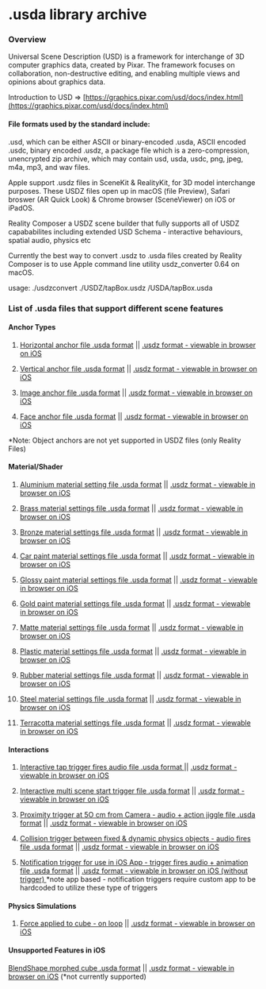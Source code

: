 # .usda library archive

### Overview

Universal Scene Description (USD) is a framework for interchange of 3D computer graphics data, created by Pixar. The framework focuses on collaboration, non-destructive editing, and enabling multiple views and opinions about graphics data.  

Introduction to USD => [https://graphics.pixar.com/usd/docs/index.html](https://graphics.pixar.com/usd/docs/index.html)

#### File formats used by the standard include:

.usd, which can be either ASCII or binary-encoded
.usda, ASCII encoded
.usdc, binary encoded
.usdz, a package file which is a zero-compression, unencrypted zip archive, which may contain usd, usda, usdc, png, jpeg, m4a, mp3, and wav files.

Apple support .usdz files in SceneKit & RealityKit, for 3D model interchange purposes. These USDZ files open up in macOS (file Preview),  Safari broswer (AR Quick Look)  & Chrome browser (SceneViewer) on iOS or iPadOS. 

Reality Composer a USDZ scene builder that fully supports all of USDZ capababilites including extended USD Schema  - interactive behaviours, spatial audio, physics etc 

Currently the best way to convert .usdz to .usda files created by Reality Composer is to use Apple command line utility usdz_converter 0.64 on macOS. 

usage: ./usdzconvert ./USDZ/tapBox.usdz /USDA/tapBox.usda

### List of .usda files that support different scene features

#### Anchor Types

1. [Horizontal anchor file .usda format](https://github.com/wave-electron/usda_files/blob/master/horizontal_anchor.usda)   ||  [.usdz format - viewable in browser on iOS](https://usdzshare.com/?ug-gallery=photo-detail&photo_id=5383)

2. [Vertical anchor file .usda format](https://github.com/wave-electron/usda_files/blob/master/vertical_anchor.usda)   ||   [.usdz format - viewable in browser on iOS](https://usdzshare.com/?ug-gallery=photo-detail&photo_id=5377)

3. [Image anchor file .usda format](https://github.com/wave-electron/usda_files/blob/master/image_anchor.usda)    ||    [.usdz format - viewable in browser on iOS](https://usdzshare.com/?ug-gallery=photo-detail&photo_id=5379)

4. [Face anchor file  .usda format](https://github.com/wave-electron/usda_files/blob/master/face_anchor.usda)     ||     [.usdz format - viewable in browser on iOS](https://usdzshare.com/?ug-gallery=photo-detail&photo_id=5381)

*Note: Object anchors are not yet supported in USDZ files (only Reality Files)

#### Material/Shader 

1. [Aluminium material setting file .usda format](https://github.com/wave-electron/usda_files/blob/master/aluminium_material_settings.usda)   || [.usdz format - viewable in browser on iOS](https://usdzshare.com/?ug-gallery=photo-detail&photo_id=5367)

2. [Brass material settings file .usda format](https://github.com/wave-electron/usda_files/blob/master/brass_material_settings.usda)   || [ .usdz format - viewable in browser on iOS](https://usdzshare.com/?ug-gallery=photo-detail&photo_id=5365)

3. [Bronze material settings file .usda format](https://github.com/wave-electron/usda_files/blob/master/bronze_material_settings.usda)   || [ .usdz format - viewable in browser on iOS](https://usdzshare.com/?ug-gallery=photo-detail&photo_id=5363)

4. [Car paint material settings file .usda format](https://github.com/wave-electron/usda_files/blob/master/car_paint_material_settings.usda)   ||  [ .usdz format - viewable in browser on iOS](https://usdzshare.com/?ug-gallery=photo-detail&photo_id=5369)

5. [Glossy paint material settings file .usda format](https://github.com/wave-electron/usda_files/blob/master/glossy_paint_material_settings.usda)   ||  [ .usdz format - viewable in browser on iOS](https://usdzshare.com/?ug-gallery=photo-detail&photo_id=5347)

6. [Gold paint material settings file .usda format](https://github.com/wave-electron/usda_files/blob/master/gold_paint_material_settings.usda)    ||  [ .usdz format - viewable in browser on iOS](https://usdzshare.com/?ug-gallery=photo-detail&photo_id=5361)

7. [Matte material settings file .usda format](https://github.com/wave-electron/usda_files/blob/master/matte_material_settings.usda)   ||  [ .usdz format - viewable in browser on iOS](https://usdzshare.com/?ug-gallery=photo-detail&photo_id=5373)

8. [Plastic material settings file .usda format](https://github.com/wave-electron/usda_files/blob/master/plastic_material_settings.usda)   ||  [ .usdz format - viewable in browser on iOS](https://usdzshare.com/?ug-gallery=photo-detail&photo_id=5371)

9. [Rubber material settings file .usda format](https://github.com/wave-electron/usda_files/blob/master/rubber_material_settings.usda)    ||  [ .usdz format - viewable in browser on iOS](https://usdzshare.com/?ug-gallery=photo-detail&photo_id=5357)

10. [Steel material settings file .usda format](https://github.com/wave-electron/usda_files/blob/master/steel_material_settings.usda)    ||  [ .usdz format - viewable in browser on iOS](https://usdzshare.com/?ug-gallery=photo-detail&photo_id=5359)

11. [Terracotta material settings file .usda format](https://github.com/wave-electron/usda_files/blob/master/teracotta_material_settings.usda)  ||  [ .usdz format - viewable in browser on iOS](https://usdzshare.com/?ug-gallery=photo-detail&photo_id=5355)


#### Interactions

1. [Interactive tap trigger fires audio file .usda format ](https://github.com/wave-electron/usda_files/blob/master/tap_audio_cube2.usda)   ||   [ .usdz format - viewable in browser on iOS](https://usdzshare.com/?ug-gallery=photo-detail&photo_id=5347)

2. [ Interactive multi scene start trigger file .usda format](https://github.com/wave-electron/usda_files/blob/master/multi_scene3.usda)    || [ .usdz format - viewable in browser on iOS](https://usdzshare.com/?ug-gallery=photo-detail&photo_id=5351)

3. [Proximity trigger at 5O cm from Camera - audio + action jiggle file .usda format](https://github.com/wave-electron/usda_files/blob/master/proximity_trigger_50_centimetres_jiggle.usda)   || [.usdz format - viewable in browser on iOS](https://usdzshare.com/?ug-gallery=photo-detail&photo_id=5385)

4. [Collision trigger between fixed & dynamic physics objects - audio fires file .usda format](https://github.com/wave-electron/usda_files/blob/master/collision_trigger_fixed_dynamic_loop.usda)  || [.usdz format - viewable in browser on iOS](https://usdzshare.com/?ug-gallery=photo-detail&photo_id=5387)

5. [Notification trigger for use in iOS App - trigger fires audio + animation file .usda format](https://github.com/wave-electron/usda_files/blob/master/notification_trigger.usda)   ||   [.usdz format - viewable in browser on iOS (without trigger) ](https://usdzshare.com/?ug-gallery=photo-detail&photo_id=5389)  *note app based - notification triggers require custom app to be hardcoded to utilize these type of triggers 

#### Physics Simulations

1. [Force applied to cube - on loop](https://github.com/wave-electron/usda_files/blob/master/cube_with_force.usda)    ||  [ .usdz format - viewable in browser on iOS](https://usdzshare.com/?ug-gallery=photo-detail&photo_id=5353)


#### Unsupported Features in iOS

[BlendShape morphed cube .usda format](https://github.com/wave-electron/usda_files/blob/master/blendshapes_test.usda)   ||  [ .usdz format - viewable in browser on iOS](https://usdzshare.com/?ug-gallery=photo-detail&photo_id=4181) (*not currently supported)
